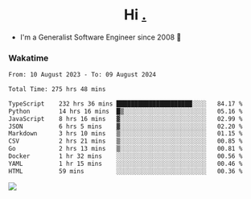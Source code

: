 <h1 align="center">Hi <a href="https://www.hackerrank.com/erasmosaraujo">.</a></h1>
 
- I'm a Generalist Software Engineer  since 2008 🚀
<!--  
<p align="left">
  <a href="https://github.com/erasmosoares/github-readme-stats">
    <img
      align="center"
      src="https://github-readme-stats.vercel.app/api/top-langs/?username=erasmosoares&theme=radical&layout=compact"
    />
  </a>
  <a href="https://github.com/erasmosoares/github-readme-stats">
    [![Harlok's WakaTime stats](https://github-readme-stats.vercel.app/api/wakatime?username=ffflabs)](https://github.com/anuraghazra/github-readme-stats)
  </a>
</p>

<!--
 ### Repo 
 
<p align="left">
 <a href="https://github.com/erasmosoares/github-readme-stats">
    <img
      align="center"
      height="165"
      src="https://github-readme-stats.vercel.app/api/pin?username=erasmosoares&repo=sample-node&title_color=fff&icon_color=f9f9f9&text_color=9f9f9f&bg_color=151515"
    />
  </a>
  <a href="https://github.com/erasmosoares/github-readme-stats">
    <img
      align="center"
      height="165"
      src="https://github-readme-stats.vercel.app/api/pin?username=erasmosoares&repo=sample-node&title_color=fff&icon_color=f9f9f9&text_color=9f9f9f&bg_color=151515"
    />
  </a>
</p>
-->

 ### Wakatime 

<!--START_SECTION:waka-->

```txt
From: 10 August 2023 - To: 09 August 2024

Total Time: 275 hrs 48 mins

TypeScript    232 hrs 36 mins █████████████████████░░░░   84.17 %
Python        14 hrs 16 mins  █▒░░░░░░░░░░░░░░░░░░░░░░░   05.16 %
JavaScript    8 hrs 16 mins   ▓░░░░░░░░░░░░░░░░░░░░░░░░   02.99 %
JSON          6 hrs 5 mins    ▓░░░░░░░░░░░░░░░░░░░░░░░░   02.20 %
Markdown      3 hrs 10 mins   ▒░░░░░░░░░░░░░░░░░░░░░░░░   01.15 %
CSV           2 hrs 21 mins   ▒░░░░░░░░░░░░░░░░░░░░░░░░   00.85 %
Go            2 hrs 13 mins   ▒░░░░░░░░░░░░░░░░░░░░░░░░   00.81 %
Docker        1 hr 32 mins    ░░░░░░░░░░░░░░░░░░░░░░░░░   00.56 %
YAML          1 hr 15 mins    ░░░░░░░░░░░░░░░░░░░░░░░░░   00.46 %
HTML          59 mins         ░░░░░░░░░░░░░░░░░░░░░░░░░   00.36 %
```

<!--END_SECTION:waka-->

![](https://komarev.com/ghpvc/?username=erasmosoares&color=brightgreen)
